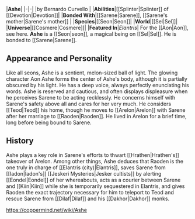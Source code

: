 |**Ashe**|
|-|-|
|by  Bernardo Curvello |
|**Abilities**|[[Splinter\|Splinter]] of [[Devotion\|Devotion]]|
|**Bonded With**|[[Sarene\|Sarene]], [[Sarene's mother\|Sarene's mother]] |
|**Species**|[[Seon\|Seon]]|
|**World**|[[Sel\|Sel]]|
|**Universe**|[[Cosmere\|Cosmere]]|
|**Featured In**|*Elantris*|
For the [[Aon\|Aon]], see here.
**Ashe** is a [[Seon\|seon]], a magical being on [[Sel\|Sel]]. He is bonded to [[Sarene\|Sarene]].

## Appearance and Personality
Like all seons, Ashe is a sentient, melon-sized ball of light. The glowing character Aon Ashe forms the center of Ashe's body, although it is partially obscured by his light. He has a deep voice, always perfectly enunciating his words.
Ashe is reserved and cautious, and often displays displeasure when he perceives Sarene to be acting recklessly. He concerns himself with Sarene's safety above all and cares for her very much.
He considers [[Teod\|Teod]] his home, though he moves to [[Arelon\|Arelon]] with Sarene after her marriage to [[Raoden\|Raoden]]. He lived in Arelon for a brief time, long before being bound to Sarene.

## History
Ashe plays a key role in Sarene's efforts to thwart [[Hrathen\|Hrathen's]] takeover of Arelon. Among other things, Ashe deduces that Raoden is the one truly in charge of [[Elantris (city)\|Elantris]], saves Sarene from [[Iadon\|Iadon's]] [[Jeskeri Mysteries\|Jesker cultists]] by alerting [[Eondel\|Eondel]] of her whereabouts, acts as a courier between Sarene and [[Kiin\|Kiin]] while she is temporarily sequestered in Elantris, and gives Raoden the exact trajectory necessary for him to teleport to Teod and rescue Sarene from [[Dilaf\|Dilaf]] and his [[Dakhor\|Dakhor]] monks.



https://coppermind.net/wiki/Ashe